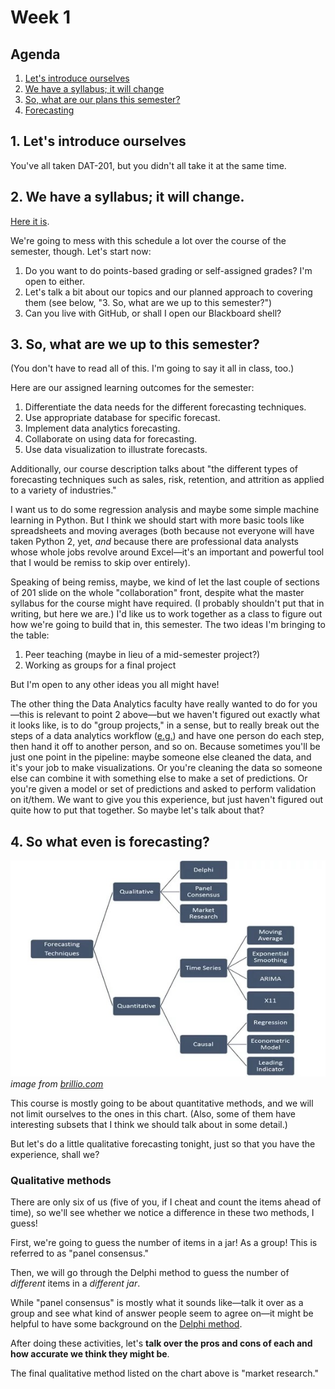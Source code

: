 # Week 1

## Agenda
1. [Let's introduce ourselves](#introductions)
2. [We have a syllabus; it will change](#syllabus)
3. [So, what are our plans this semester?](#plans)
4. [Forecasting](#forecasting)

## <span id="introductions">1. Let's introduce ourselves</span>

You've all taken DAT-201, but you didn't all take it at the same time.

## <span id="syllabus">2. We have a syllabus; it will change.</span>

[Here it is](../DAT-202_Course_Outline_2020_Spring.docx?raw=true).

We're going to mess with this schedule a lot over the course of the semester, though. Let's start now:
1. Do you want to do points-based grading or self-assigned grades? I'm open to either.
2. Let's talk a bit about our topics and our planned approach to covering them (see below, "3. So, what are we up to this semester?")
3. Can you live with GitHub, or shall I open our Blackboard shell?

## <span id="plans">3. So, what are we up to this semester?</span>

(You don't have to read all of this. I'm going to say it all in class, too.)

Here are our assigned learning outcomes for the semester:
1. Differentiate the data needs for the different forecasting techniques.
2. Use appropriate database for specific forecast.
3. Implement data analytics forecasting.
4. Collaborate on using data for forecasting.
5. Use data visualization to illustrate forecasts.

Additionally, our course description talks about "the different types of forecasting techniques such as sales, risk, retention, and attrition as applied to a variety of industries."

I want us to do some regression analysis and maybe some simple machine learning in Python. But I think we should start with more basic tools like spreadsheets and moving averages (both because not everyone will have taken Python 2, yet, _and_ because there are professional data analysts whose whole jobs revolve around Excel&mdash;it's an important and powerful tool that I would be remiss to skip over entirely).

Speaking of being remiss, maybe, we kind of let the last couple of sections of 201 slide on the whole "collaboration" front, despite what the master syllabus for the course might have required. (I probably shouldn't put that in writing, but here we are.) I'd like us to work together as a class to figure out how we're going to build that in, this semester. The two ideas I'm bringing to the table:
1) Peer teaching (maybe in lieu of a mid-semester project?)
2) Working as groups for a final project

But I'm open to any other ideas you all might have!

The other thing the Data Analytics faculty have really wanted to do for you&mdash;this is relevant to point 2 above&mdash;but we haven't figured out exactly what it looks like, is to do "group projects," in a sense, but to really break out the steps of a data analytics workflow ([e.g.](https://www.researchgate.net/figure/Workflow-for-Big-Data-Analytics_fig1_303821919)) and have one person do each step, then hand it off to another person, and so on. Because sometimes you'll be just one point in the pipeline: maybe someone else cleaned the data, and it's your job to make visualizations. Or you're cleaning the data so someone else can combine it with something else to make a set of predictions. Or you're given a model or set of predictions and asked to perform validation on it/them. We want to give you this experience, but just haven't figured out quite how to put that together. So maybe let's talk about that?

## <span id="forecasting">4. So what even is forecasting?</span>

![a chart that breaks down forecasting techniques](forecasting_techniques.jpg) *image from [brillio.com](https://www.brillio.com/insights/choosing-the-right-forecasting-technique/)*

This course is mostly going to be about quantitative methods, and we will not limit ourselves to the ones in this chart. (Also, some of them have interesting subsets that I think we should talk about in some detail.)

But let's do a little qualitative forecasting tonight, just so that you have the experience, shall we?

### Qualitative methods

There are only six of us (five of you, if I cheat and count the items ahead of time), so we'll see whether we notice a difference in these two methods, I guess!

First, we're going to guess the number of items in a jar! As a group! This is referred to as "panel consensus." 

Then, we will go through the Delphi method to guess the number of _different_ items in a _different jar_. 

While "panel consensus" is mostly what it sounds like&mdash;talk it over as a group and see what kind of answer people seem to agree on&mdash;it might be helpful to have some background on the [Delphi method](https://en.wikipedia.org/wiki/Delphi_method). 

After doing these activities, let's **talk over the pros and cons of each and how accurate we think they might be**. 

The final qualitative method listed on the chart above is "market research." 
